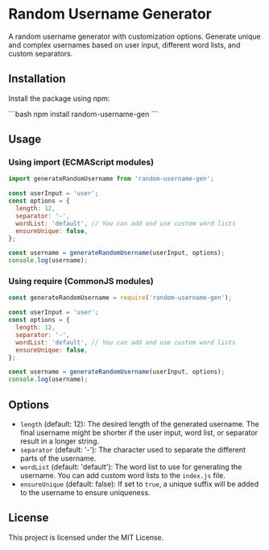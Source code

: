 # Random Username Generator

A random username generator with customization options. Generate unique and complex usernames based on user input, different word lists, and custom separators.

## Installation

Install the package using npm:

\`\`\`bash
npm install random-username-gen
\`\`\`

## Usage


### Using import (ECMAScript modules)

```javascript
import generateRandomUsername from 'random-username-gen';

const userInput = 'user';
const options = {
  length: 12,
  separator: '-',
  wordList: 'default', // You can add and use custom word lists
  ensureUnique: false,
};

const username = generateRandomUsername(userInput, options);
console.log(username);
```

### Using require (CommonJS modules)

```javascript
const generateRandomUsername = require('random-username-gen');

const userInput = 'user';
const options = {
  length: 12,
  separator: '-',
  wordList: 'default', // You can add and use custom word lists
  ensureUnique: false,
};

const username = generateRandomUsername(userInput, options);
console.log(username);
```

## Options

- `length` (default: 12): The desired length of the generated username. The final username might be shorter if the user input, word list, or separator result in a longer string.
- `separator` (default: '-'): The character used to separate the different parts of the username.
- `wordList` (default: 'default'): The word list to use for generating the username. You can add custom word lists to the `index.js` file.
- `ensureUnique` (default: false): If set to `true`, a unique suffix will be added to the username to ensure uniqueness.

## License

This project is licensed under the MIT License.
